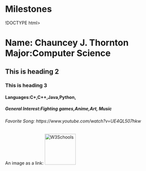 # Milestones
!DOCTYPE html>
<html>
<head>
<style>
.myDiv {
  border: 5px outset red;
  background-color: lightblue;    
  text-align: center;
}
</style>
</head>
<body>

<h1>Name: Chauncey J. Thornton Major:Computer Science </h1>

<div class="Div">
  <h2>This is heading 2</h2>
<h3>This is heading 3</h3>
<h4>Languages:C+,C++,Java,Python,</h4>
<h5>General Interest:Fighting games,Anime,Art, Music</h5>
<h6>Favorite Song: https://www.youtube.com/watch?v=UE4QL507hkw </h6>
<h7>


<p>
An image as a link: <a href="https://www.w3schools.com">
<img border="0" alt="W3Schools" src="logo_w3s.gif" width="100" height="100">
</a>
</p>

</body>
</html>
